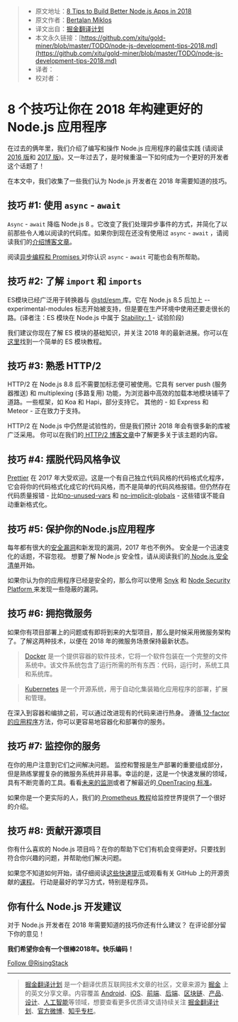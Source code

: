 > * 原文地址：[8 Tips to Build Better Node.js Apps in 2018](https://blog.risingstack.com/node-js-development-tips-2018/)
> * 原文作者：[Bertalan Miklos](https://twitter.com/@solkimicreb)
> * 译文出自：[掘金翻译计划](https://github.com/xitu/gold-miner)
> * 本文永久链接：[https://github.com/xitu/gold-miner/blob/master/TODO/node-js-development-tips-2018.md](https://github.com/xitu/gold-miner/blob/master/TODO/node-js-development-tips-2018.md)
> * 译者：
> * 校对者：

# 8 个技巧让你在 2018 年构建更好的 Node.js 应用程序

在过去的俩年里，我们介绍了编写和操作 Node.js 应用程序的最佳实践 (请阅读 [2016 版](https://blog.risingstack.com/how-to-become-a-better-node-js-developer-in-2016/)和 [2017 版](https://blog.risingstack.com/node-js-best-practices-2017/))。又一年过去了，是时候重温一下如何成为一个更好的开发者这个话题了！

在本文中，我们收集了一些我们认为 Node.js 开发者在 2018 年需要知道的技巧。

## 技巧 #1: 使用 `async` - `await`

`Async` - `await` 降临 Node.js 8 。它改变了我们处理异步事件的方式，并简化了以前那些令人难以阅读的代码库。如果你到现在还没有使用过 `async` - `await` ，请阅读我们的[介绍博客文章](https://blog.risingstack.com/mastering-async-await-in-nodejs/)。

阅读[异步编程和 Promises ](https://blog.risingstack.com/node-hero-async-programming-in-node-js/)对你认识 `async` - `await` 可能也会有所帮助。

## 技巧 #2: 了解 `import` 和 `imports`

ES模块已经广泛用于转换器与 [@std/esm ](https://github.com/standard-things/esm) 库。它在 Node.js 8.5 后加上 --experimental-modules 标志开始被支持，但是要在生产环境中使用还要走很长的路。(译者注：ES 模块在 Node.js 中属于 [Stability: 1 ](https://nodejs.org/dist/latest-v8.x/docs/api/documentation.html#documentation_stability_index) - 试验阶段)

我们建议你现在了解 ES 模块的基础知识，并关注 2018 年的最新进展。你可以在[这里](http://2ality.com/2017/09/native-esm-node.html)找到一个简单的 ES 模块教程。

## 技巧 #3: 熟悉 HTTP/2

HTTP/2 在 Node.js 8.8 后不需要加标志便可被使用。它具有 server push (服务器推送) 和 multiplexing (多路复用) 功能，为浏览器中高效的加载本地模块铺平了道路。一些框架，如 Koa 和 Hapi，部分支持它。 其他的 - 如 Express 和 Meteor - 正在致力于支持。

HTTP/2 在 Node.js 中仍然是试验性的，但是我们预计 2018 年会有很多新的库被广泛采用。 你可以在我们的[ HTTP/2 博客文章](https://blog.risingstack.com/node-js-http-2-push/)中了解更多关于该主题的内容。

## 技巧 #4: 摆脱代码风格争议

[Prettier](https://github.com/prettier/prettier) 在 2017 年大受欢迎。这是一个有自己独立代码风格的代码格式化程序，它会将你的代码格式化成它的代码风格，而不是简单的代码风格报错。但仍然存在代码质量报错 - 比如[no-unused-vars](http://eslint.org/docs/rules/no-unused-vars) 和 [no-implicit-globals](http://eslint.org/docs/rules/no-implicit-globals) - 这些错误不能自动重新格式化。


## 技巧 #5: 保护你的Node.js应用程序

每年都有很大的[安全漏洞](https://en.wikipedia.org/wiki/List_of_data_breaches)和新发现的漏洞，2017 年也不例外。 安全是一个迅速变化的话题，不容忽视。 想要了解 Node.js 安全性，请从阅读我们的[ Node.js 安全清单](https://blog.risingstack.com/node-js-security-checklist/)开始。

如果你认为你的应用程序已经是安全的，那么你可以使用 [Snyk](https://snyk.io/) 和 [Node Security Platform ](https://nodesecurity.io/) 来发现一些隐蔽的漏洞。

## 技巧 #6: 拥抱微服务

如果你有项目部署上的问题或有即将到来的大型项目，那么是时候采用微服务架构了。了解这两种技术，以便在 2018 年的微服务场景保持最新状态。

> [Docker](https://www.docker.com/) 是一个提供容器的软件技术，它将一个软件包装在一个完整的文件系统中。该文件系统包含了运行所需的所有东西：代码，运行时，系统工具和系统库。

> [Kubernetes](https://kubernetes.io/) 是一个开源系统，用于自动化集装箱化应用程序的部署，扩展和管理。

在深入到容器和编排之前，可以通过改进现有的代码来进行热身。 遵循[ 12-factor 的应用程序](https://12factor.net/)方法，你可以更容易地容器化和部署你的服务。

## 技巧 #7: 监控你的服务

在你的用户注意到它们之间解决问题。 监控和警报是生产部署的重要组成部分，但是熟练掌握复杂的微服务系统并非易事。幸运的是，这是一个快速发展的领域，具有不断完善的工具。看看[未来的监测](https://blog.risingstack.com/the-future-of-microservices-monitoring-and-instrumentation/)或者了解最近的[ OpenTracing 标准](https://blog.risingstack.com/distributed-tracing-opentracing-node-js/)。

如果你是一个更实际的人，我们的[ Prometheus 教程](https://blog.risingstack.com/node-js-performance-monitoring-with-prometheus/)给监控世界提供了一个很好的介绍。

## 技巧 #8: 贡献开源项目

你有什么喜欢的 Node.js 项目吗？在你的帮助下它们有机会变得更好。只要找到符合你兴趣的问题，并帮助他们解决问题。

如果您不知道如何开始，请仔细阅读[这些快速提示](https://egghead.io/articles/get-started-contributing-to-javascript-open-source)或观看有关 GitHub 上的开源贡献的[课程](https://egghead.io/courses/how-to-contribute-to-an-open-source-project-on-github)。 行动是最好的学习方式，特别是程序员。

## 你有什么 Node.js 开发建议

对于 Node.js 开发者在 2018 年需要知道的技巧你还有什么建议？ 在评论部分留下你的意见！

**我们希望你会有一个很棒2018年。快乐编码！**

[Follow @RisingStack](https://twitter.com/RisingStack)


---

> [掘金翻译计划](https://github.com/xitu/gold-miner) 是一个翻译优质互联网技术文章的社区，文章来源为 [掘金](https://juejin.im) 上的英文分享文章。内容覆盖 [Android](https://github.com/xitu/gold-miner#android)、[iOS](https://github.com/xitu/gold-miner#ios)、[前端](https://github.com/xitu/gold-miner#前端)、[后端](https://github.com/xitu/gold-miner#后端)、[区块链](https://github.com/xitu/gold-miner#区块链)、[产品](https://github.com/xitu/gold-miner#产品)、[设计](https://github.com/xitu/gold-miner#设计)、[人工智能](https://github.com/xitu/gold-miner#人工智能)等领域，想要查看更多优质译文请持续关注 [掘金翻译计划](https://github.com/xitu/gold-miner)、[官方微博](http://weibo.com/juejinfanyi)、[知乎专栏](https://zhuanlan.zhihu.com/juejinfanyi)。
